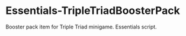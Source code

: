 # Essentials-TripleTriadBoosterPack
Booster pack item for Triple Triad minigame. Essentials script.
